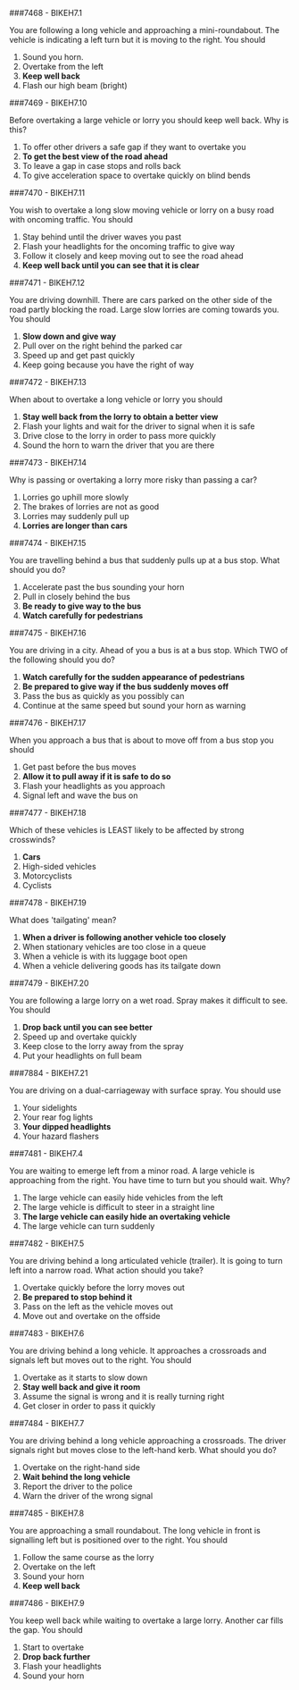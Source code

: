 ###7468 - BIKEH7.1

You are following a long vehicle and approaching a mini-roundabout. The vehicle is indicating a left turn but it is moving to the right. You should

1.  Sound you horn. 
2.  Overtake from the left 
3.  **Keep well back** 
4.  Flash our high beam (bright) 


###7469 - BIKEH7.10

Before overtaking a large vehicle or lorry you should keep well back. Why is this?

1.  To offer other drivers a safe gap if they want to overtake you 
2.  **To get the best view of the road ahead** 
3.  To leave a gap in case stops and rolls back 
4.  To give acceleration space to overtake quickly on blind bends 


###7470 - BIKEH7.11

You wish to overtake a long slow moving vehicle or lorry on a busy road with oncoming traffic. You should

1.  Stay behind until the driver waves you past 
2.  Flash your headlights for the oncoming traffic to give way 
3.  Follow it closely and keep moving out to see the road ahead 
4.  **Keep well back until you can see that it is clear** 


###7471 - BIKEH7.12

You are driving downhill. There are cars parked on the other side of the road partly blocking the road. Large slow lorries are coming towards you. You should

1.  **Slow down and give way** 
2.  Pull over on the right behind the parked car 
3.  Speed up and get past quickly 
4.  Keep going because you have the right of way 


###7472 - BIKEH7.13

When about to overtake a long vehicle or lorry you should

1.  **Stay well back from the lorry to obtain a better view** 
2.  Flash your lights and wait for the driver to signal when it is safe 
3.  Drive close to the lorry in order to pass more quickly 
4.  Sound the horn to warn the driver that you are there 


###7473 - BIKEH7.14

Why is passing or overtaking a lorry more risky than passing a car?

1.  Lorries go uphill more slowly 
2.  The brakes of lorries are not as good 
3.  Lorries may suddenly pull up 
4.  **Lorries are longer than cars**


###7474 - BIKEH7.15

You are travelling behind a bus that suddenly pulls up at a bus stop. What should you do?

1.  Accelerate past the bus sounding your horn 
2.  Pull in closely behind the bus 
3.  **Be ready to give way to the bus** 
4.  **Watch carefully for pedestrians** 


###7475 - BIKEH7.16

You are driving in a city. Ahead of you a bus is at a bus stop. Which TWO of the following should you do?

1.  **Watch carefully for the sudden appearance of pedestrians** 
2.  **Be prepared to give way if the bus suddenly moves off** 
3.  Pass the bus as quickly as you possibly can 
4.  Continue at the same speed but sound your horn as warning 


###7476 - BIKEH7.17

When you approach a bus that is about to move off from a bus stop you should

1.  Get past before the bus moves 
2.  **Allow it to pull away if it is safe to do so** 
3.  Flash your headlights as you approach 
4.  Signal left and wave the bus on 


###7477 - BIKEH7.18

Which of these vehicles is LEAST likely to be affected by strong crosswinds?

1.  **Cars** 
2.  High-sided vehicles 
3.  Motorcyclists 
4.  Cyclists 


###7478 - BIKEH7.19

What does 'tailgating' mean?

1.  **When a driver is following another vehicle too closely** 
2.  When stationary vehicles are too close in a queue 
3.  When a vehicle is with its luggage boot open 
4.  When a vehicle delivering goods has its tailgate down 


###7479 - BIKEH7.20

You are following a large lorry on a wet road. Spray makes it difficult to see. You should

1.  **Drop back until you can see better** 
2.  Speed up and overtake quickly 
3.  Keep close to the lorry away from the spray 
4.  Put your headlights on full beam 


###7884 - BIKEH7.21

You are driving on a dual-carriageway with surface spray. You should use

1.  Your sidelights 
2.  Your rear fog lights 
3.  **Your dipped headlights** 
4.  Your hazard flashers 


###7481 - BIKEH7.4

You are waiting to emerge left from a minor road. A large vehicle is approaching from the right. You have time to turn but you should wait. Why?

1.  The large vehicle can easily hide vehicles from the left 
2.  The large vehicle is difficult to steer in a straight line 
3.  **The large vehicle can easily hide an overtaking vehicle** 
4.  The large vehicle can turn suddenly


###7482 - BIKEH7.5

You are driving behind a long articulated vehicle (trailer). It is going to turn left into a narrow road. What action should you take?

1.  Overtake quickly before the lorry moves out 
2.  **Be prepared to stop behind it** 
3.  Pass on the left as the vehicle moves out 
4.  Move out and overtake on the offside 


###7483 - BIKEH7.6

You are driving behind a long vehicle. It approaches a crossroads and signals left but moves out to the right. You should

1.  Overtake as it starts to slow down 
2.  **Stay well back and give it room** 
3.  Assume the signal is wrong and it is really turning right 
4.  Get closer in order to pass it quickly 


###7484 - BIKEH7.7

You are driving behind a long vehicle approaching a crossroads. The driver signals right but moves close to the left-hand kerb. What should you do?

1.  Overtake on the right-hand side 
2.  **Wait behind the long vehicle** 
3.  Report the driver to the police 
4.  Warn the driver of the wrong signal 


###7485 - BIKEH7.8

You are approaching a small roundabout. The long vehicle in front is signalling left but is positioned over to the right. You should

1.  Follow the same course as the lorry 
2.  Overtake on the left 
3.  Sound your horn 
4.  **Keep well back** 


###7486 - BIKEH7.9

You keep well back while waiting to overtake a large lorry. Another car fills the gap. You should

1.  Start to overtake 
2.  **Drop back further** 
3.  Flash your headlights 
4.  Sound your horn 


